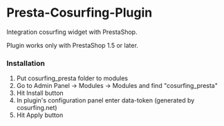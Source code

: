 # Presta-Cosurfing-Plugin
Integration cosurfing widget with PrestaShop.

Plugin works only with PrestaShop 1.5 or later.

### Installation ###
1. Put cosurfing_presta folder to modules
2. Go to Admin Panel -> Modules -> Modules and find "cosurfing_presta"
3. Hit Install button
4. In plugin's configuration panel enter data-token (generated by cosurfing.net)
5. Hit Apply button
